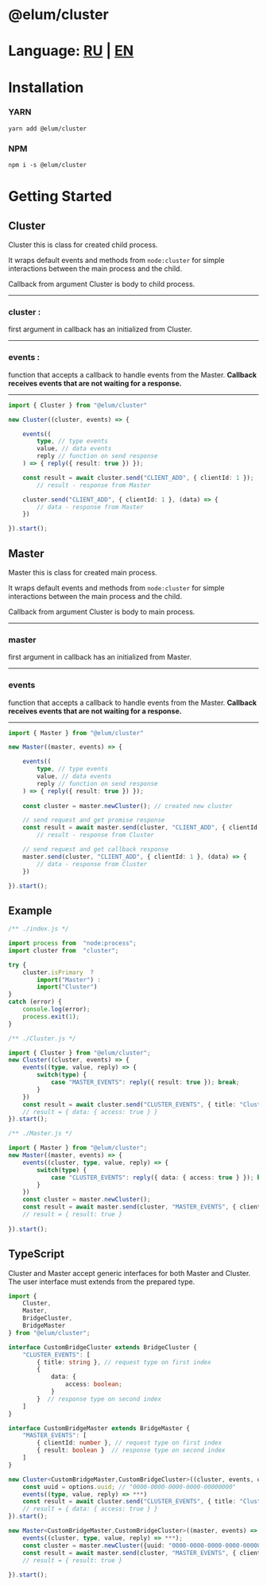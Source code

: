 # @elum/cluster

# Language: [RU](./README.RU.md) | [EN](./README.md)

# Installation

### YARN

    yarn add @elum/cluster

### NPM

	npm i -s @elum/cluster

# Getting Started

## Cluster

Cluster this is class for created child process.

It wraps default events and methods from `node:cluster` 
for simple interactions between the main process and the child.

Callback from argument Cluster is body to child process.
****
### **cluster** :
 first argument in callback has an initialized from Cluster.
  ****
### **events** :
 function that accepts a callback to handle events from the Master. **Сallback receives events that are not waiting for a response.**

****
```ts
import { Cluster } from "@elum/cluster"

new Cluster((cluster, events) => {

	events((
		type, // type events 
		value, // data events
		reply // function on send response
	) => { reply({ result: true }) });

	const result = await cluster.send("CLIENT_ADD", { clientId: 1 });
		// result - response from Master

	cluster.send("CLIENT_ADD", { clientId: 1 }, (data) => {
		// data - response from Master
	})

}).start();
```

## Master

Master this is class for created main process.

It wraps default events and methods from `node:cluster` 
for simple interactions between the main process and the child.

Callback from argument Cluster is body to main process.
****
### **master** 
first argument in callback has an initialized from Master.

 ****
### **events** 
 function that accepts a callback to handle events from the Master. **Сallback receives events that are not waiting for a response.**

****
```ts
import { Master } from "@elum/cluster"

new Master((master, events) => {

	events((
		type, // type events 
		value, // data events
		reply // function on send response
	) => { reply({ result: true }) });
    
    const cluster = master.newCluster(); // created new cluster

    // send request and get promise response
	const result = await master.send(cluster, "CLIENT_ADD", { clientId: 1 });
		// result - response from Cluster

    // send request and get callback response
	master.send(cluster, "CLIENT_ADD", { clientId: 1 }, (data) => {
		// data - response from Cluster
	})

}).start();
```

## Example
```ts
/** ./index.js */

import process from  "node:process";
import cluster from  "cluster";

try {
	cluster.isPrimary  ?
		import("Master") :
		import("Cluster")
}
catch (error) {
	console.log(error);
	process.exit(1);
}
```
```ts
/** ./Cluster.js */

import { Cluster } from "@elum/cluster";
new Cluster((cluster, events) => {
    events((type, value, reply) => {
	    switch(type) {
		    case "MASTER_EVENTS": reply({ result: true }); break;
		}
	})
	const result = await cluster.send("CLUSTER_EVENTS", { title: "Cluster NodeJS" });
	// result = { data: { access: true } }
}).start();
```
```ts
/** ./Master.js */

import { Master } from "@elum/cluster";
new Master((master, events) => {
    events((cluster, type, value, reply) => {
	    switch(type) {
		    case "CLUSTER_EVENTS": reply({ data: { access: true } }); break;
		}
	})
    const cluster = master.newCluster();
	const result = await master.send(cluster, "MASTER_EVENTS", { clientId: 1 });
	// result = { result: true }
	
}).start();
```
## TypeScript
Cluster and Master accept generic interfaces for both Master and Cluster.
The user interface must extends from the prepared type.



```ts
import {
	Cluster,
	Master,
	BridgeCluster,
	BridgeMaster
} from "@elum/cluster";

interface CustomBridgeCluster extends BridgeCluster {
	"CLUSTER_EVENTS": [
		{ title: string }, // request type on first index
		{ 
			data: {
				access: boolean;
			} 
		}  // response type on second index
	]
}

interface CustomBridgeMaster extends BridgeMaster {
	"MASTER_EVENTS": [
		{ clientId: number }, // request type on first index
		{ result: boolean }  // response type on second index
	]
}

new Cluster<CustomBridgeMaster,CustomBridgeCluster>((cluster, events, options) => {
	const uuid = options.uuid; // "0000-0000-0000-0000-00000000"
	events((type, value, reply) => ***)
	const result = await cluster.send("CLUSTER_EVENTS", { title: "Cluster NodeJS" });
	// result = { data: { access: true } }
}).start();

new Master<CustomBridgeMaster,CustomBridgeCluster>((master, events) => {
    events((cluster, type, value, reply) => ***);
    const cluster = master.newCluster({uuid: "0000-0000-0000-0000-00000000"});
	const result = await master.send(cluster, "MASTER_EVENTS", { clientId: 1 });
	// result = { result: true }
	
}).start();
```